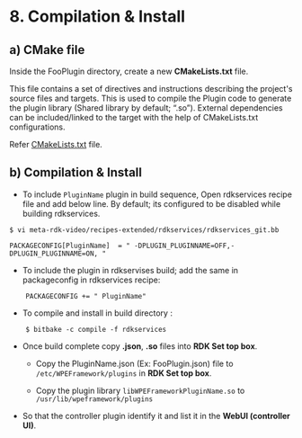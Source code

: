 # 8. Compilation & Install

## a) CMake file
Inside the FooPlugin directory, create a new **CMakeLists.txt** file.

This file contains a set of directives and instructions describing the project's source files and targets. This is used to compile the Plugin code to generate the plugin library (Shared library by default; “.so”). External dependencies can be included/linked to the target with the help of CMakeLists.txt configurations.

Refer [CMakeLists.txt](./FooPlugin/CMakeLists.txt) file.

## b) Compilation & Install

- To include `PluginName` plugin in build sequence, Open rdkservices recipe file and add below line. By default; its configured to be disabled while building rdkservices.

```git command
$ vi meta-rdk-video/recipes-extended/rdkservices/rdkservices_git.bb
```
    PACKAGECONFIG[PluginName]  = " -DPLUGIN_PLUGINNAME=OFF,-DPLUGIN_PLUGINNAME=ON, "

- To include the plugin in rdkservises build; add the same in packageconfig in rdkservices recipe:
```git
    PACKAGECONFIG += " PluginName"
```
- To compile and install in build directory :
```git
    $ bitbake -c compile -f rdkservices
```
- Once build complete copy **.json**, **.so** files into **RDK Set top box**.

    - Copy the PluginName.json (Ex: FooPlugin.json) file to `/etc/WPEFramework/plugins` in **RDK Set top box**.

    - Copy the plugin library `libWPEFrameworkPluginName.so` to `/usr/lib/wpeframework/plugins`

- So that the controller plugin identify it and list it in the **WebUI (controller UI)**.

